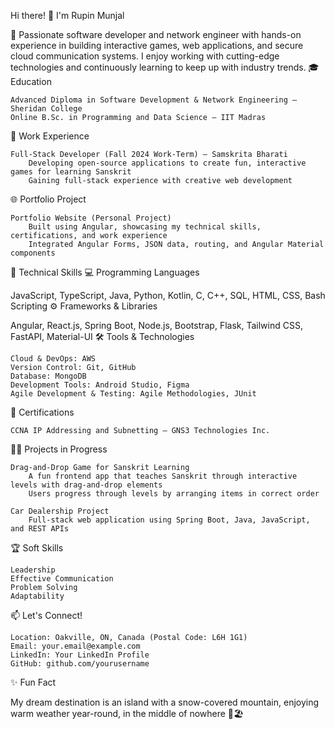 Hi there! 👋 I'm Rupin Munjal

🚀 Passionate software developer and network engineer with hands-on experience in building interactive games, web applications, and secure cloud communication systems. I enjoy working with cutting-edge technologies and continuously learning to keep up with industry trends.
🎓 Education

    Advanced Diploma in Software Development & Network Engineering – Sheridan College
    Online B.Sc. in Programming and Data Science – IIT Madras

💼 Work Experience

    Full-Stack Developer (Fall 2024 Work-Term) – Samskrita Bharati
        Developing open-source applications to create fun, interactive games for learning Sanskrit
        Gaining full-stack experience with creative web development

🌐 Portfolio Project

    Portfolio Website (Personal Project)
        Built using Angular, showcasing my technical skills, certifications, and work experience
        Integrated Angular Forms, JSON data, routing, and Angular Material components

🔧 Technical Skills
💻 Programming Languages

JavaScript, TypeScript, Java, Python, Kotlin, C, C++, SQL, HTML, CSS, Bash Scripting
⚙️ Frameworks & Libraries

Angular, React.js, Spring Boot, Node.js, Bootstrap, Flask, Tailwind CSS, FastAPI, Material-UI
🛠️ Tools & Technologies

    Cloud & DevOps: AWS
    Version Control: Git, GitHub
    Database: MongoDB
    Development Tools: Android Studio, Figma
    Agile Development & Testing: Agile Methodologies, JUnit

📜 Certifications

    CCNA IP Addressing and Subnetting – GNS3 Technologies Inc.

🧑‍💻 Projects in Progress

    Drag-and-Drop Game for Sanskrit Learning
        A fun frontend app that teaches Sanskrit through interactive levels with drag-and-drop elements
        Users progress through levels by arranging items in correct order

    Car Dealership Project
        Full-stack web application using Spring Boot, Java, JavaScript, and REST APIs

🏆 Soft Skills

    Leadership
    Effective Communication
    Problem Solving
    Adaptability

📫 Let's Connect!

    Location: Oakville, ON, Canada (Postal Code: L6H 1G1)
    Email: your.email@example.com
    LinkedIn: Your LinkedIn Profile
    GitHub: github.com/yourusername

✨ Fun Fact

My dream destination is an island with a snow-covered mountain, enjoying warm weather year-round, in the middle of nowhere 🌄🏖️
